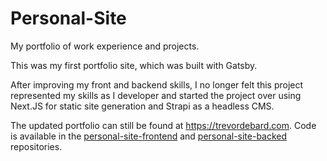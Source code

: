 # Personal-Site
My portfolio of work experience and projects.

This was my first portfolio site, which was built with Gatsby.

After improving my front and backend skills, I no longer felt this project represented my skills as I developer and started the project over using Next.JS for static site generation and Strapi as a headless CMS.

The updated portfolio can still be found at https://trevordebard.com. Code is available in the [personal-site-frontend](https://github.com/trevordebard/personal-site-frontend) and [personal-site-backed](https://github.com/trevordebard/personal-site-backend) repositories. 
